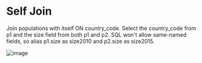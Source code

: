 # Self Join
Join populations with itself ON country_code.
Select the country_code from p1 and the size field from both p1 and p2. 
SQL won't allow same-named fields, so alias
p1.size as size2010 and p2.size as size2015.

![image](https://user-images.githubusercontent.com/71678091/178048981-d547a547-5d99-4b4b-be36-b2d9afecc5f6.png)
